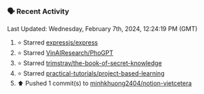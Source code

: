 ### 🗣 Recent Activity

<!--RECENT_ACTIVITY:last_update-->
Last Updated: Wednesday, February 7th, 2024, 12:24:19 PM (GMT)
<!--RECENT_ACTIVITY:last_update_end-->
<!--RECENT_ACTIVITY:start-->
1. ⭐ Starred [expressjs/express](https://github.com/expressjs/express)<br>
2. ⭐ Starred [VinAIResearch/PhoGPT](https://github.com/VinAIResearch/PhoGPT)<br>
3. ⭐ Starred [trimstray/the-book-of-secret-knowledge](https://github.com/trimstray/the-book-of-secret-knowledge)<br>
4. ⭐ Starred [practical-tutorials/project-based-learning](https://github.com/practical-tutorials/project-based-learning)<br>
5. ⬆️ Pushed 1 commit(s) to [minhkhuong2404/notion-vietcetera](https://github.com/minhkhuong2404/notion-vietcetera)<br>
<!--RECENT_ACTIVITY:end-->
